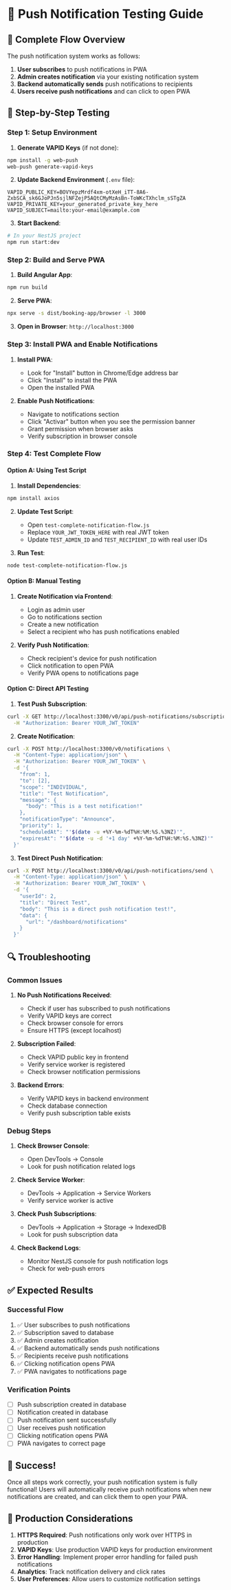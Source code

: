 # 🧪 Push Notification Testing Guide

## 🎯 Complete Flow Overview

The push notification system works as follows:

1. **User subscribes** to push notifications in PWA
2. **Admin creates notification** via your existing notification system
3. **Backend automatically sends** push notifications to recipients
4. **Users receive push notifications** and can click to open PWA

## 🚀 Step-by-Step Testing

### **Step 1: Setup Environment**

1. **Generate VAPID Keys** (if not done):
```bash
npm install -g web-push
web-push generate-vapid-keys
```

2. **Update Backend Environment** (`.env` file):
```env
VAPID_PUBLIC_KEY=BOVYepzMrdf4xm-otXeH_iTT-8A6-ZxbSCA_sk6GJoPJn5sjlNFZejP5AQtCMyMzAsBn-ToWKcTXhclm_sSTgZA
VAPID_PRIVATE_KEY=your_generated_private_key_here
VAPID_SUBJECT=mailto:your-email@example.com
```

3. **Start Backend**:
```bash
# In your NestJS project
npm run start:dev
```

### **Step 2: Build and Serve PWA**

1. **Build Angular App**:
```bash
npm run build
```

2. **Serve PWA**:
```bash
npx serve -s dist/booking-app/browser -l 3000
```

3. **Open in Browser**: `http://localhost:3000`

### **Step 3: Install PWA and Enable Notifications**

1. **Install PWA**:
   - Look for "Install" button in Chrome/Edge address bar
   - Click "Install" to install the PWA
   - Open the installed PWA

2. **Enable Push Notifications**:
   - Navigate to notifications section
   - Click "Activar" button when you see the permission banner
   - Grant permission when browser asks
   - Verify subscription in browser console

### **Step 4: Test Complete Flow**

#### **Option A: Using Test Script**

1. **Install Dependencies**:
```bash
npm install axios
```

2. **Update Test Script**:
   - Open `test-complete-notification-flow.js`
   - Replace `YOUR_JWT_TOKEN_HERE` with real JWT token
   - Update `TEST_ADMIN_ID` and `TEST_RECIPIENT_ID` with real user IDs

3. **Run Test**:
```bash
node test-complete-notification-flow.js
```

#### **Option B: Manual Testing**

1. **Create Notification via Frontend**:
   - Login as admin user
   - Go to notifications section
   - Create a new notification
   - Select a recipient who has push notifications enabled

2. **Verify Push Notification**:
   - Check recipient's device for push notification
   - Click notification to open PWA
   - Verify PWA opens to notifications page

#### **Option C: Direct API Testing**

1. **Test Push Subscription**:
```bash
curl -X GET http://localhost:3300/v0/api/push-notifications/subscriptions/1 \
  -H "Authorization: Bearer YOUR_JWT_TOKEN"
```

2. **Create Notification**:
```bash
curl -X POST http://localhost:3300/v0/notifications \
  -H "Content-Type: application/json" \
  -H "Authorization: Bearer YOUR_JWT_TOKEN" \
  -d '{
    "from": 1,
    "to": [2],
    "scope": "INDIVIDUAL",
    "title": "Test Notification",
    "message": {
      "body": "This is a test notification!"
    },
    "notificationType": "Announce",
    "priority": 1,
    "scheduledAt": "'$(date -u +%Y-%m-%dT%H:%M:%S.%3NZ)'",
    "expiresAt": "'$(date -u -d '+1 day' +%Y-%m-%dT%H:%M:%S.%3NZ)'"
  }'
```

3. **Test Direct Push Notification**:
```bash
curl -X POST http://localhost:3300/v0/api/push-notifications/send \
  -H "Content-Type: application/json" \
  -H "Authorization: Bearer YOUR_JWT_TOKEN" \
  -d '{
    "userId": 2,
    "title": "Direct Test",
    "body": "This is a direct push notification test!",
    "data": {
      "url": "/dashboard/notifications"
    }
  }'
```

## 🔍 Troubleshooting

### **Common Issues**

1. **No Push Notifications Received**:
   - Check if user has subscribed to push notifications
   - Verify VAPID keys are correct
   - Check browser console for errors
   - Ensure HTTPS (except localhost)

2. **Subscription Failed**:
   - Check VAPID public key in frontend
   - Verify service worker is registered
   - Check browser notification permissions

3. **Backend Errors**:
   - Verify VAPID keys in backend environment
   - Check database connection
   - Verify push subscription table exists

### **Debug Steps**

1. **Check Browser Console**:
   - Open DevTools → Console
   - Look for push notification related logs

2. **Check Service Worker**:
   - DevTools → Application → Service Workers
   - Verify service worker is active

3. **Check Push Subscriptions**:
   - DevTools → Application → Storage → IndexedDB
   - Look for push subscription data

4. **Check Backend Logs**:
   - Monitor NestJS console for push notification logs
   - Check for web-push errors

## ✅ Expected Results

### **Successful Flow**

1. ✅ User subscribes to push notifications
2. ✅ Subscription saved to database
3. ✅ Admin creates notification
4. ✅ Backend automatically sends push notifications
5. ✅ Recipients receive push notifications
6. ✅ Clicking notification opens PWA
7. ✅ PWA navigates to notifications page

### **Verification Points**

- [ ] Push subscription created in database
- [ ] Notification created in database
- [ ] Push notification sent successfully
- [ ] User receives push notification
- [ ] Clicking notification opens PWA
- [ ] PWA navigates to correct page

## 🎉 Success!

Once all steps work correctly, your push notification system is fully functional! Users will automatically receive push notifications when new notifications are created, and can click them to open your PWA.

## 📱 Production Considerations

1. **HTTPS Required**: Push notifications only work over HTTPS in production
2. **VAPID Keys**: Use production VAPID keys for production environment
3. **Error Handling**: Implement proper error handling for failed push notifications
4. **Analytics**: Track notification delivery and click rates
5. **User Preferences**: Allow users to customize notification settings

